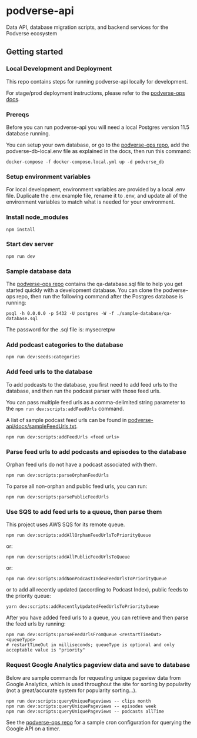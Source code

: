 # podverse-api

Data API, database migration scripts, and backend services for the Podverse ecosystem

## Getting started

### Local Development and Deployment
This repo contains steps for running podverse-api locally for development.

For stage/prod deployment instructions, please refer to the
[podverse-ops docs](https://github.com/podverse/podverse-ops).

### Prereqs

Before you can run podverse-api you will need a local Postgres version 11.5 database running.

You can setup your own database, or go to the
[podverse-ops repo](https://github.com/podverse/podverse-ops), add the podverse-db-local.env file as explained in the docs, then run this command:

```
docker-compose -f docker-compose.local.yml up -d podverse_db
```

### Setup environment variables

For local development, environment variables are provided by a local .env file. Duplicate the .env.example file, rename it to .env, and update all of the environment variables to match what is needed for your environment.

### Install node_modules

```
npm install
```

### Start dev server

```
npm run dev
```

### Sample database data

The [podverse-ops repo](https://github.com/podverse/podverse-ops) contains the qa-database.sql file to help you get started quickly with a development database. You can clone the podverse-ops repo, then run the following command after the Postgres database is running:

```
psql -h 0.0.0.0 -p 5432 -U postgres -W -f ./sample-database/qa-database.sql
```

The password for the .sql file is: mysecretpw

### Add podcast categories to the database

```
npm run dev:seeds:categories
```

### Add feed urls to the database

To add podcasts to the database, you first need to add feed urls to the
database, and then run the podcast parser with those feed urls.

You can pass multiple feed urls as a comma-delimited string parameter to the
`npm run dev:scripts:addFeedUrls` command.

A list of sample podcast feed urls can be found in
[podverse-api/docs/sampleFeedUrls.txt](https://github.com/podverse/podverse-api/tree/deploy/docs/sampleFeedUrls.txt).

```
npm run dev:scripts:addFeedUrls <feed urls>
```

### Parse feed urls to add podcasts and episodes to the database

Orphan feed urls do not have a podcast associated with them.

```
npm run dev:scripts:parseOrphanFeedUrls
```

To parse all non-orphan and public feed urls, you can run:

```
npm run dev:scripts:parsePublicFeedUrls
```

### Use SQS to add feed urls to a queue, then parse them

This project uses AWS SQS for its remote queue.

```
npm run dev:scripts:addAllOrphanFeedUrlsToPriorityQueue
```

or:

```
npm run dev:scripts:addAllPublicFeedUrlsToQueue
```

or:

```
npm run dev:scripts:addNonPodcastIndexFeedUrlsToPriorityQueue
```

or to add all recently updated (according to Podcast Index), public feeds to the priority queue:

```
yarn dev:scripts:addRecentlyUpdatedFeedUrlsToPriorityQueue
```

After you have added feed urls to a queue, you can retrieve and then parse
the feed urls by running:

```
npm run dev:scripts:parseFeedUrlsFromQueue <restartTimeOut> <queueType>
# restartTimeOut in milliseconds; queueType is optional and only acceptable value is "priority"
```

### Request Google Analytics pageview data and save to database

Below are sample commands for requesting unique pageview data from Google
Analytics, which is used throughout the site for sorting by popularity (not a
great/accurate system for popularity sorting...).

```
npm run dev:scripts:queryUniquePageviews -- clips month
npm run dev:scripts:queryUniquePageviews -- episodes week
npm run dev:scripts:queryUniquePageviews -- podcasts allTime
```

See the [podverse-ops repo](https://github.com/podverse/podverse-ops) for a sample
cron configuration for querying the Google API on a timer.
